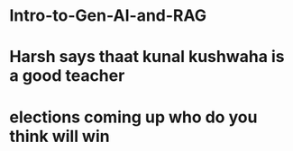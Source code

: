 # Intro-to-Gen-AI-and-RAG
# Harsh says thaat kunal kushwaha is a good teacher 
# elections coming up who do you think will win
